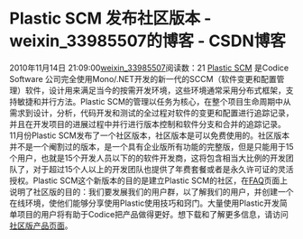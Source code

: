 # Plastic SCM 发布社区版本 - weixin_33985507的博客 - CSDN博客
2010年11月14日 21:09:00[weixin_33985507](https://me.csdn.net/weixin_33985507)阅读数：21
[Plastic SCM](http://www.plasticscm.com/) 是Codice Software 公司完全使用Mono/.NET开发的新一代的SCCM（软件变更和配置管理）软件，设计用来满足当今的按需开发环境，这些环境通常采用分布式框架，支持敏捷和并行方法。Plastic SCM的管理以任务为核心，在整个项目生命周期中从需求到设计，分析，代码开发和测试的全过程对软件的变更和配置进行追踪记录，并且在开发项目的进展过程中并行进行版本控制和软件分支和合并的追踪记录。
11月份Plastic SCM发布了一个社区版本，社区版本是可以免费使用的。社区版本并不是一个阉割过的版本，是一个具有企业版所有功能的完整版，但是只能用于15个用户，也就是15个开发人员以下的的软件开发商，这将包含相当大比例的开发团队了，对于超过15个人以上的开发团队也提供了年费套餐或者是永久许可证的灵活授权。Plastic SCM这个新版本的目的是建立Plastic SCM的社区，在[FAQ](http://www.plasticscm.com/buy/community-edition-FAQ.aspx)页面上说明了社区版的目的：我们要发展我们的用户群，以了解我们的用户，并创建一个在线环境，使他们能够分享使用Plastic使用技巧和窍门。大量使用Plastic开发简单项目的用户将有助于Codice把产品做得更好。想下载和了解更多信息，请访问[社区版产品页面](http://translate.googleusercontent.com/translate_c?hl=zh-CN&sl=en&tl=zh-CN&u=http://www.plasticscm.com/buy.aspx&rurl=translate.google.com.hk&usg=ALkJrhgKLNLlvGaswZ2SW8dUQZmsvWe7eg)。
